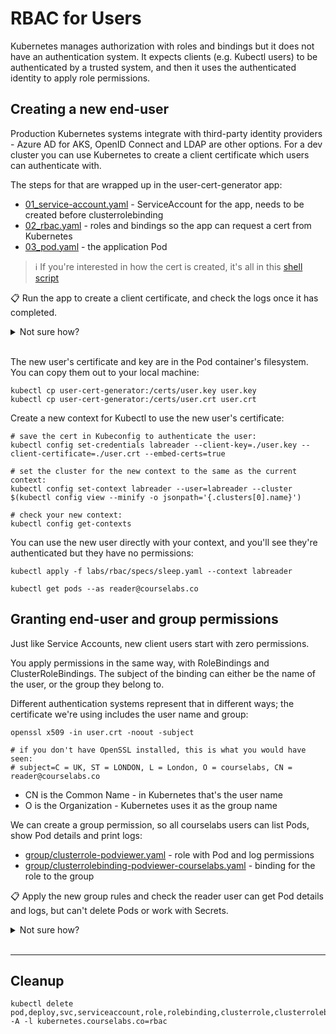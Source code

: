 # RBAC for Users

Kubernetes manages authorization with roles and bindings but it does not have an authentication system. It expects clients (e.g. Kubectl users) to be authenticated by a trusted system, and then it uses the authenticated identity to apply role permissions.

## Creating a new end-user

Production Kubernetes systems integrate with third-party identity providers - Azure AD for AKS, OpenID Connect and LDAP are other options. For a dev cluster you can use Kubernetes to create a client certificate which users can authenticate with.

The steps for that are wrapped up in the user-cert-generator app:

- [01_service-account.yaml](specs/user-cert-generator/01_service-account.yaml)  - ServiceAccount for the app, needs to be created before clusterrolebinding
- [02_rbac.yaml](specs/user-cert-generator/02_rbac.yaml) - roles and bindings so the app can request a cert from Kubernetes 
- [03_pod.yaml](specs/user-cert-generator/03_pod.yaml) - the application Pod

> ℹ If you're interested in how the cert is created, it's all in this [shell script](https://github.com/sixeyed/kiamol/blob/master/ch17/docker-images/user-cert-generator/start.sh)

📋 Run the app to create a client certificate, and check the logs once it has completed.

<details>
  <summary>Not sure how?</summary>

```
kubectl apply -f labs/rbac/specs/user-cert-generator/

kubectl wait --for=condition=Ready pod user-cert-generator

kubectl logs user-cert-generator
```

</details><br />

The new user's certificate and key are in the Pod container's filesystem. You can copy them out to your local machine:

```
kubectl cp user-cert-generator:/certs/user.key user.key
kubectl cp user-cert-generator:/certs/user.crt user.crt
```

Create a new context for Kubectl to use the new user's certificate:

```
# save the cert in Kubeconfig to authenticate the user:
kubectl config set-credentials labreader --client-key=./user.key --client-certificate=./user.crt --embed-certs=true

# set the cluster for the new context to the same as the current context:
kubectl config set-context labreader --user=labreader --cluster $(kubectl config view --minify -o jsonpath='{.clusters[0].name}')

# check your new context:
kubectl config get-contexts
```

You can use the new user directly with your context, and you'll see they're authenticated but they have no permissions:

```
kubectl apply -f labs/rbac/specs/sleep.yaml --context labreader

kubectl get pods --as reader@courselabs.co
```


## Granting end-user and group permissions

Just like Service Accounts, new client users start with zero permissions.

You apply permissions in the same way, with RoleBindings and ClusterRoleBindings. The subject of the binding can either be the name of the user, or the group they belong to.

Different authentication systems represent that in different ways; the certificate we're using includes the user name and group:

```
openssl x509 -in user.crt -noout -subject

# if you don't have OpenSSL installed, this is what you would have seen:
# subject=C = UK, ST = LONDON, L = London, O = courselabs, CN = reader@courselabs.co
```

- CN is the Common Name - in Kubernetes that's the user name
- O is the Organization - Kubernetes uses it as the group name

We can create a group permission, so all courselabs users can list Pods, show Pod details and print logs:

- [group/clusterrole-podviewer.yaml](specs/group/clusterrole-podviewer.yaml) - role with Pod and log permissions
- [group/clusterrolebinding-podviewer-courselabs.yaml](specs/group/clusterrolebinding-podviewer-courselabs.yaml) - binding for the role to the group

📋 Apply the new group rules and check the reader user can get Pod details and logs, but can't delete Pods or work with Secrets.

<details>
  <summary>Not sure how?</summary>

```
kubectl apply -f labs/rbac/specs/group

kubectl get pods --context labreader

kubectl get pods -n kube-system --context labreader
```

The new permissions also allow the reader to get Pod details and print logs, but that's all:

```
kubectl describe pods -l app=sleep --context labreader

kubectl logs user-cert-generator --tail=3 --context labreader

kubectl delete pod user-cert-generator --context labreader

kubectl get secrets --context labreader
```

</details><br />

___

## Cleanup

```
kubectl delete pod,deploy,svc,serviceaccount,role,rolebinding,clusterrole,clusterrolebinding -A -l kubernetes.courselabs.co=rbac
```